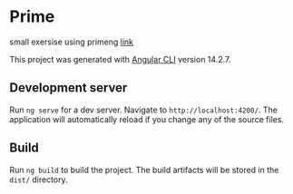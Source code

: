 # Prime
small exersise using primeng 
[link](https://6368deb69a810d0c0ee31150--effortless-pika-b4a8cf.netlify.app/)

This project was generated with [Angular CLI](https://github.com/angular/angular-cli) version 14.2.7.

## Development server

Run `ng serve` for a dev server. Navigate to `http://localhost:4200/`. The application will automatically reload if you change any of the source files.

## Build

Run `ng build` to build the project. The build artifacts will be stored in the `dist/` directory.

